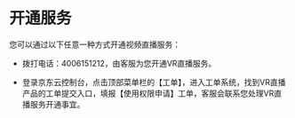 # 开通服务

您可以通过以下任意一种方式开通视频直播服务：

-   拨打电话：4006151212，由客服为您开通VR直播服务。

-   登录京东云控制台，点击顶部菜单栏的【工单】，进入工单系统，找到VR直播产品的工单提交入口，填报【使用权限申请】工单，客服会联系您处理VR直播服务开通事宜。

